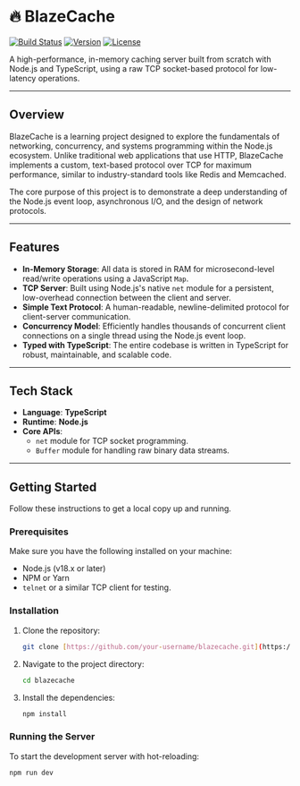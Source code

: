 # 🔥 BlazeCache

[![Build Status](https://img.shields.io/badge/build-passing-brightgreen)](https://github.com/) [![Version](https://img.shields.io/badge/version-1.0.0-blue)](https://github.com/) [![License](https://img.shields.io/badge/license-MIT-orange)](https://github.com/)

A high-performance, in-memory caching server built from scratch with Node.js and TypeScript, using a raw TCP socket-based protocol for low-latency operations.

---

## Overview

BlazeCache is a learning project designed to explore the fundamentals of networking, concurrency, and systems programming within the Node.js ecosystem. Unlike traditional web applications that use HTTP, BlazeCache implements a custom, text-based protocol over TCP for maximum performance, similar to industry-standard tools like Redis and Memcached.

The core purpose of this project is to demonstrate a deep understanding of the Node.js event loop, asynchronous I/O, and the design of network protocols.

---

## Features

-   **In-Memory Storage**: All data is stored in RAM for microsecond-level read/write operations using a JavaScript `Map`.
-   **TCP Server**: Built using Node.js's native `net` module for a persistent, low-overhead connection between the client and server.
-   **Simple Text Protocol**: A human-readable, newline-delimited protocol for client-server communication.
-   **Concurrency Model**: Efficiently handles thousands of concurrent client connections on a single thread using the Node.js event loop.
-   **Typed with TypeScript**: The entire codebase is written in TypeScript for robust, maintainable, and scalable code.

---

## Tech Stack

-   **Language**: **TypeScript**
-   **Runtime**: **Node.js**
-   **Core APIs**:
    -   `net` module for TCP socket programming.
    -   `Buffer` module for handling raw binary data streams.

---

## Getting Started

Follow these instructions to get a local copy up and running.

### Prerequisites

Make sure you have the following installed on your machine:
-   Node.js (v18.x or later)
-   NPM or Yarn
-   `telnet` or a similar TCP client for testing.

### Installation

1.  Clone the repository:
    ```sh
    git clone [https://github.com/your-username/blazecache.git](https://github.com/your-username/blazecache.git)
    ```
2.  Navigate to the project directory:
    ```sh
    cd blazecache
    ```
3.  Install the dependencies:
    ```sh
    npm install
    ```

### Running the Server

To start the development server with hot-reloading:
```sh
npm run dev